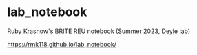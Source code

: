 # lab_notebook
Ruby Krasnow's BRITE REU notebook (Summer 2023, Deyle lab)

https://rmk118.github.io/lab_notebook/ 
